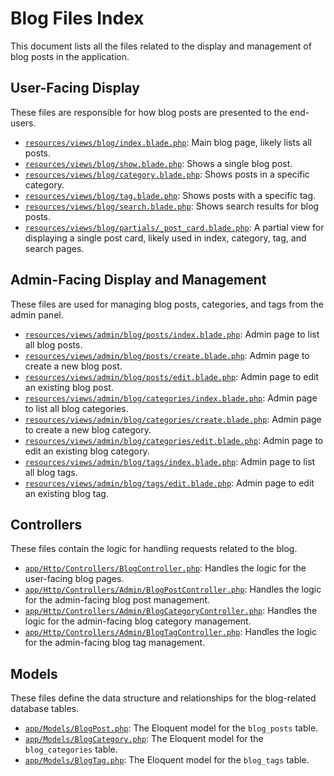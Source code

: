 # Blog Files Index

This document lists all the files related to the display and management of blog posts in the application.

## User-Facing Display

These files are responsible for how blog posts are presented to the end-users.

*   [`resources/views/blog/index.blade.php`](resources/views/blog/index.blade.php): Main blog page, likely lists all posts.
*   [`resources/views/blog/show.blade.php`](resources/views/blog/show.blade.php): Shows a single blog post.
*   [`resources/views/blog/category.blade.php`](resources/views/blog/category.blade.php): Shows posts in a specific category.
*   [`resources/views/blog/tag.blade.php`](resources/views/blog/tag.blade.php): Shows posts with a specific tag.
*   [`resources/views/blog/search.blade.php`](resources/views/blog/search.blade.php): Shows search results for blog posts.
*   [`resources/views/blog/partials/_post_card.blade.php`](resources/views/blog/partials/_post_card.blade.php): A partial view for displaying a single post card, likely used in index, category, tag, and search pages.

## Admin-Facing Display and Management

These files are used for managing blog posts, categories, and tags from the admin panel.

*   [`resources/views/admin/blog/posts/index.blade.php`](resources/views/admin/blog/posts/index.blade.php): Admin page to list all blog posts.
*   [`resources/views/admin/blog/posts/create.blade.php`](resources/views/admin/blog/posts/create.blade.php): Admin page to create a new blog post.
*   [`resources/views/admin/blog/posts/edit.blade.php`](resources/views/admin/blog/posts/edit.blade.php): Admin page to edit an existing blog post.
*   [`resources/views/admin/blog/categories/index.blade.php`](resources/views/admin/blog/categories/index.blade.php): Admin page to list all blog categories.
*   [`resources/views/admin/blog/categories/create.blade.php`](resources/views/admin/blog/categories/create.blade.php): Admin page to create a new blog category.
*   [`resources/views/admin/blog/categories/edit.blade.php`](resources/views/admin/blog/categories/edit.blade.php): Admin page to edit an existing blog category.
*   [`resources/views/admin/blog/tags/index.blade.php`](resources/views/admin/blog/tags/index.blade.php): Admin page to list all blog tags.
*   [`resources/views/admin/blog/tags/edit.blade.php`](resources/views/admin/blog/tags/edit.blade.php): Admin page to edit an existing blog tag.

## Controllers

These files contain the logic for handling requests related to the blog.

*   [`app/Http/Controllers/BlogController.php`](app/Http/Controllers/BlogController.php): Handles the logic for the user-facing blog pages.
*   [`app/Http/Controllers/Admin/BlogPostController.php`](app/Http/Controllers/Admin/BlogPostController.php): Handles the logic for the admin-facing blog post management.
*   [`app/Http/Controllers/Admin/BlogCategoryController.php`](app/Http/Controllers/Admin/BlogCategoryController.php): Handles the logic for the admin-facing blog category management.
*   [`app/Http/Controllers/Admin/BlogTagController.php`](app/Http/Controllers/Admin/BlogTagController.php): Handles the logic for the admin-facing blog tag management.

## Models

These files define the data structure and relationships for the blog-related database tables.

*   [`app/Models/BlogPost.php`](app/Models/BlogPost.php): The Eloquent model for the `blog_posts` table.
*   [`app/Models/BlogCategory.php`](app/Models/BlogCategory.php): The Eloquent model for the `blog_categories` table.
*   [`app/Models/BlogTag.php`](app/Models/BlogTag.php): The Eloquent model for the `blog_tags` table.